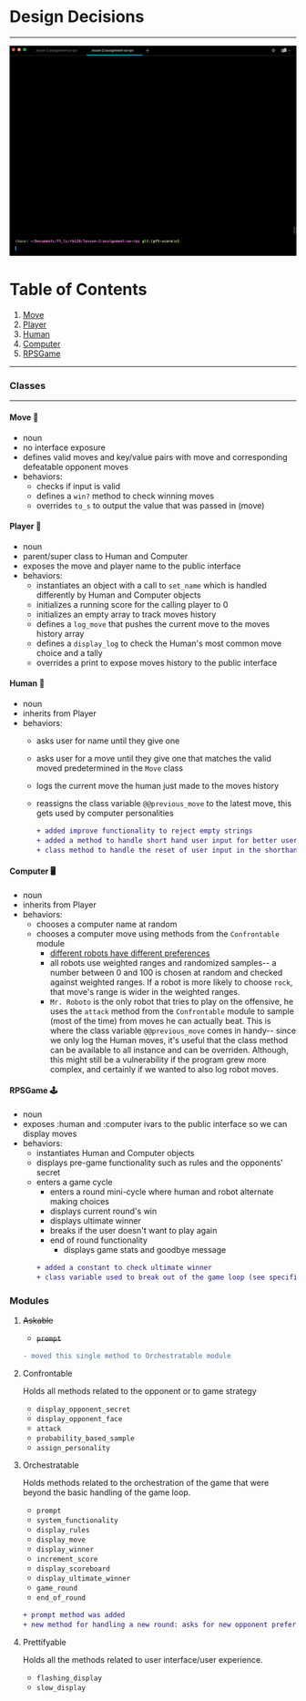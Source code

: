 # Design Decisions #
---
![alt-text](rps-demo.gif)

# Table of Contents
1. [Move](#move-repeat)
2. [Player](#player-bust_in_silhouette)
3. [Human](#human-woman)
4. [Computer](#computer-desktop_computer)
5. [RPSGame](#rpsgame-joystick)

---
### Classes

---

#### Move :repeat:
- noun
- no interface exposure
- defines valid moves and key/value pairs with move and corresponding defeatable opponent moves
- behaviors:
  - checks if input is valid
  - defines a `win?` method to check winning moves
  - overrides `to_s` to output the value that was passed in (move)

#### Player :bust_in_silhouette:
- noun
- parent/super class to Human and Computer
- exposes the move and player name to the public interface
- behaviors:
  - instantiates an object with a call to `set_name` which is handled differently by Human and Computer objects
  - initializes a running score for the calling player to 0
  - initializes an empty array to track moves history
  - defines a `log_move` that pushes the current move to the moves history array
  - defines a `display_log` to check the Human's most common move choice and a tally
  - overrides a print to expose moves history to the public interface

#### Human :woman:
- noun
- inherits from Player
- behaviors:
  - asks user for name until they give one

  - asks user for a move until they give one that matches the valid moved predetermined in the `Move` class
  - logs the current move the human just made to the moves history
  - reassigns the class variable `@@previous_move` to the latest move, this gets used by computer personalities

    ```diff
    + added improve functionality to reject empty strings
    + added a method to handle short hand user input for better user experience
    + class method to handle the reset of user input in the shorthand method
    ```


#### Computer :desktop_computer:
- noun
- inherits from Player
- behaviors:
  - chooses a computer name at random
  - chooses a computer move using methods from the `Confrontable` module
    - [different robots have different preferences](bonus_features.md#computer-personalities)
    - all robots use weighted ranges and randomized samples-- a number between 0 and 100 is chosen at random and checked against weighted ranges. If a robot is more likely to choose `rock`, that move's range is wider in the weighted ranges.
    - `Mr. Roboto` is the only robot that tries to play on the offensive, he uses the `attack` method from the `Confrontable` module to sample (most of the time) from moves he can actually beat. This is where the class variable `@@previous_move` comes in handy-- since we only log the Human moves, it's useful that the class method can be available to all instance and can be overriden. Although, this might still be a vulnerability if the program grew more complex, and certainly if we wanted to also log robot moves.

#### RPSGame :joystick:
- noun
- exposes :human and :computer ivars to the public interface so we can display moves
- behaviors:
  - instantiates Human and Computer objects
  - displays pre-game functionality such as rules and the opponents' secret
  - enters a game cycle
      - enters a round mini-cycle where human and robot alternate making choices
      - displays current round's win
      - displays ultimate winner
      - breaks if the user doesn't want to play again
    - end of round functionality
      - displays game stats and goodbye message
    ```diff
    + added a constant to check ultimate winner
    + class variable used to break out of the game loop (see specifications on handling of new round)
    ```

### Modules
1. ~~Askable~~
    - ~~`prompt`~~
    ```diff
    - moved this single method to Orchestratable module
    ```
2. Confrontable

    Holds all methods related to the opponent or to game strategy

    - `display_opponent_secret`
    - `display_opponent_face`
    - `attack`
    - `probability_based_sample`
    - `assign_personality`

3. Orchestratable

    Holds methods related to the orchestration of the game that were beyond the basic handling of the game loop.

    - `prompt`
    - `system_functionality`
    - `display_rules`
    - `display_move`
    - `display_winner`
    - `increment_score`
    - `display_scoreboard`
    - `display_ultimate_winner`
    - `game_round`
    - `end_of_round`

    ```diff
    + prompt method was added
    + new method for handling a new round: asks for new opponent preference, makes use of the class variable to kill game from inside the external method (external to the loop).
    ```

4. Prettifyable

    Holds all the methods related to user interface/user experience.
    - `flashing_display`
    - `slow_display`
